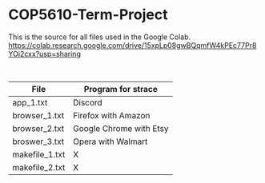 # COP5610-Term-Project
This is the source for all files used in the Google Colab.<br />
https://colab.research.google.com/drive/15xpLp08gwBQqmfW4kPEc77Pr8YOi2cxx?usp=sharing

<br />

File | Program for strace
------------- | -------------
app_1.txt | Discord
browser_1.txt | Firefox with Amazon
browser_2.txt | Google Chrome with Etsy
broswer_3.txt | Opera with Walmart
makefile_1.txt | X
makefile_2.txt | X
